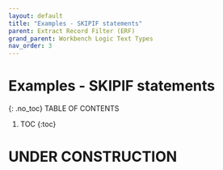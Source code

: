 ```yaml
---
layout: default
title: "Examples - SKIPIF statements"
parent: Extract Record Filter (ERF)
grand_parent: Workbench Logic Text Types
nav_order: 3
---
```


# Examples - SKIPIF statements
{: .no_toc}
TABLE OF CONTENTS 
1. TOC
{:toc}  
 
# UNDER CONSTRUCTION
